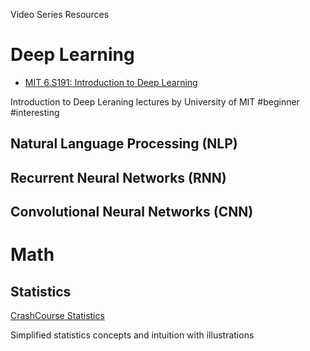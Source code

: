 Video Series Resources

# Deep Learning
* [MIT 6.S191: Introduction to Deep Learning](https://youtube.com/playlist?list=PLtBw6njQRU-rwp5__7C0oIVt26ZgjG9NI)

Introduction to Deep Leraning lectures by University of MIT
#beginner #interesting

## Natural Language Processing (NLP)

## Recurrent Neural Networks (RNN)

## Convolutional Neural Networks (CNN)

# Math

## Statistics
[CrashCourse Statistics](https://www.youtube.com/playlist?list=PL8dPuuaLjXtNM_Y-bUAhblSAdWRnmBUcr)

 Simplified statistics concepts and intuition with illustrations